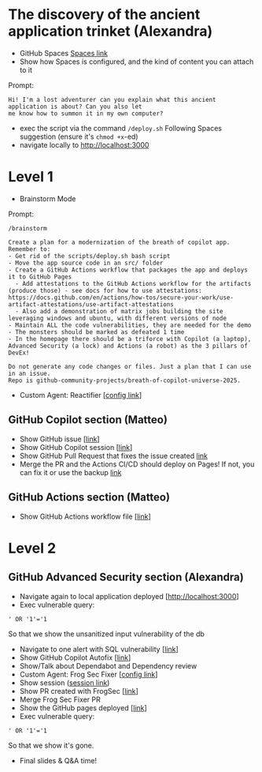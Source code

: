 

# The discovery of the ancient application trinket (Alexandra)

- GitHub Spaces [Spaces link](https://github.com/copilot/spaces/housa/2)
- Show how Spaces is configured, and the kind of content you can attach to it

Prompt:
```
Hi! I'm a lost adventurer can you explain what this ancient application is about? Can you also let
me know how to summon it in my own computer?
```
- exec the script via the command
  ```/deploy.sh```
  Following Spaces suggestion (ensure it's `chmod +x`-ed)
- navigate locally to [http://localhost:3000](http://localhost:3000)

# Level 1

- Brainstorm Mode

Prompt:
```
/brainstorm

Create a plan for a modernization of the breath of copilot app.
Remember to:
- Get rid of the scripts/deploy.sh bash script
- Move the app source code in an src/ folder
- Create a GitHub Actions workflow that packages the app and deploys it to GitHub Pages
  - Add attestations to the GitHub Actions workflow for the artifacts (produce those) - see docs for how to use attestations: https://docs.github.com/en/actions/how-tos/secure-your-work/use-artifact-attestations/use-artifact-attestations
  - Also add a demonstration of matrix jobs building the site leveraging windows and ubuntu, with different versions of node
- Maintain ALL the code vulnerabilities, they are needed for the demo
- The monsters should be marked as defeated 1 time
- In the homepage there should be a triforce with Copilot (a laptop), Advanced Security (a lock) and Actions (a robot) as the 3 pillars of DevEx!

Do not generate any code changes or files. Just a plan that I can use in an issue.
Repo is github-community-projects/breath-of-copilot-universe-2025.
```

- Custom Agent: Reactifier [[config link](https://github.com/github-community-projects/breath-of-copilot-universe-2025/blob/main/.github/agents/reactifier.md)]

## GitHub Copilot section (Matteo)

- Show GitHub issue [[link](https://github.com/github-community-projects/breath-of-copilot-universe-2025/issues/24)]
- Show GitHub Copilot session [[link](https://github.com/copilot/tasks/pull/PR_kwDOPmSnws6rzb2N?session_id=2814a809-f401-4f06-8e81-37b51b91847d)]
- Show GitHub Pull Request that fixes the issue created [link](https://github.com/github-community-projects/breath-of-copilot-universe-2025/pull/25)
- Merge the PR and the Actions CI/CD should deploy on Pages! If not, you can fix it or use the backup [link](https://turbo-disco-gze28vk.pages.github.io/)

## GitHub Actions section (Matteo)

- Show GitHub Actions workflow file [[link](https://github.com/github-community-projects/breath-of-copilot-universe-2025/blob/main/.github/workflows/deploy.yml)]

# Level 2

## GitHub Advanced Security section (Alexandra)

- Navigate again to local application deployed [[http://localhost:3000](http://localhost:3000)]
- Exec vulnerable query:

```
' OR '1'='1
```

So that we show the unsanitized input vulnerability of the db
- Navigate to one alert with SQL vulnerability [[link](https://github.com/github-community-projects/breath-of-copilot-universe-2025/security/code-scanning/4)]
- Show GitHub Copilot Autofix [[link](https://github.com/github-community-projects/breath-of-copilot-universe-2025/pull/13)]
- Show/Talk about Dependabot and Dependency review
- Custom Agent: Frog Sec Fixer [[config link](https://github.com/github-community-projects/breath-of-copilot-universe-2025/blob/main/.github/agents/frog-sec-fixer.md)]
- Show session ([session link](https://github.com/copilot/tasks/pull/PR_kwDOPmSnws6wP4SV?session_id=8a5325a6-1bd2-4d2b-b278-40fe301548c4))
- Show PR created with FrogSec [[link](https://github.com/github-community-projects/breath-of-copilot-universe-2025/pull/35)]
- Merge Frog Sec Fixer PR
- Show the GitHub pages deployed [[link](https://github-community-projects.github.io/breath-of-copilot-universe-2025/)]
- Exec vulnerable query:

```
' OR '1'='1
```

So that we show it's gone.
- Final slides & Q&A time!
